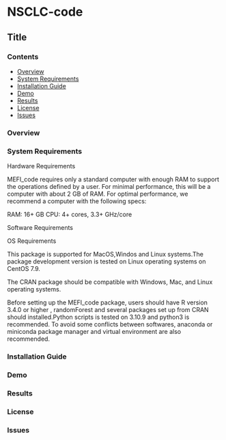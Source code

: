 # NSCLC-code
## Title
### Contents
* [Overview](#Overview)
* [System Requirements](#System-Requirements)
* [Installation Guide](#Installation-Guide)
* [Demo](#Demo)
* [Results](#Results)
* [License](#License)
* [Issues](#Issues)
### Overview
### System Requirements
Hardware Requirements

MEFI_code requires only a standard computer with enough RAM to support the operations defined by a user. For minimal performance, this will be a computer with about 2 GB of RAM. For optimal performance, we recommend a computer with the following specs:

RAM: 16+ GB CPU: 4+ cores, 3.3+ GHz/core

Software Requirements

OS Requirements

This package is supported for MacOS,Windos and Linux systems.The package development version is tested on Linux operating systems on CentOS 7.9.

The CRAN package should be compatible with Windows, Mac, and Linux operating systems.

Before setting up the MEFI_code package, users should have R version 3.4.0 or higher , randomForest and several packages set up from CRAN should installed.Python scripts is tested on 3.10.9 and python3 is recommended. To avoid some conflicts between softwares, anaconda or miniconda package manager and virtual environment are also recommended.
### Installation Guide
### Demo
### Results
### License
### Issues
